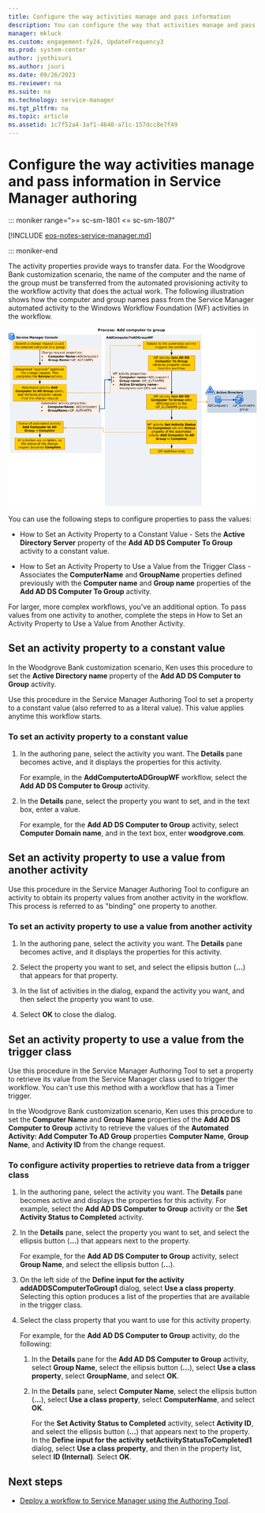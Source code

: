 ```yaml
---
title: Configure the way activities manage and pass information
description: You can configure the way that activities manage and pass information in Service Manager authoring.
manager: mkluck
ms.custom: engagement-fy24, UpdateFrequency3
ms.prod: system-center
author: jyothisuri
ms.author: jsuri
ms.date: 09/26/2023
ms.reviewer: na
ms.suite: na
ms.technology: service-manager
ms.tgt_pltfrm: na
ms.topic: article
ms.assetid: 1c7f52a4-3af1-4640-a71c-157dcc8e7f49
---
```


# Configure the way activities manage and pass information in Service Manager authoring

::: moniker range=">= sc-sm-1801 <= sc-sm-1807"

[!INCLUDE [eos-notes-service-manager.md](../includes/eos-notes-service-manager.md)]

::: moniker-end

The activity properties provide ways to transfer data. For the Woodgrove Bank customization scenario, the name of the computer and the name of the group must be transferred from the automated provisioning activity to the workflow activity that does the actual work. The following illustration shows how the computer and group names pass from the Service Manager automated activity to the Windows Workflow Foundation (WF) activities in the workflow.

![Diagram showing the Process: Add computer to group.](./media/configure-activities-information/author-examplewf_function.png)

You can use the following steps to configure properties to pass the values:

- How to Set an Activity Property to a Constant Value - Sets the **Active Directory Server** property of the **Add AD DS Computer To Group** activity to a constant value.

- How to Set an Activity Property to Use a Value from the Trigger Class - Associates the **ComputerName** and **GroupName** properties defined previously with the **Computer name** and **Group name** properties of the **Add AD DS Computer To Group** activity.

For larger, more complex workflows, you've an additional option. To pass values from one activity to another, complete the steps in How to Set an Activity Property to Use a Value from Another Activity.

## Set an activity property to a constant value

In the Woodgrove Bank customization scenario, Ken uses this procedure to set the **Active Directory name** property of the **Add AD DS Computer to Group** activity.

Use this procedure in the Service Manager Authoring Tool to set a property to a constant value (also referred to as a literal value). This value applies anytime this workflow starts.

### To set an activity property to a constant value

1. In the authoring pane, select the activity you want. The **Details** pane becomes active, and it displays the properties for this activity.

    For example, in the **AddComputertoADGroupWF** workflow, select the **Add AD DS Computer to Group** activity.

2. In the **Details** pane, select the property you want to set, and in the text box, enter a value.

    For example, for the **Add AD DS Computer to Group** activity, select **Computer Domain name**, and in the text box, enter **woodgrove.com**.

## Set an activity property to use a value from another activity

Use this procedure in the Service Manager Authoring Tool to configure an activity to obtain its property values from another activity in the workflow. This process is referred to as "binding" one property to another.

### To set an activity property to use a value from another activity

1. In the authoring pane, select the activity you want. The **Details** pane becomes active, and it displays the properties for this activity.

2. Select the property you want to set, and select the ellipsis button (**...**) that appears for that property.

3. In the list of activities in the dialog, expand the activity you want, and then select the property you want to use.

4. Select **OK** to close the dialog.

## Set an activity property to use a value from the trigger class

Use this procedure in the Service Manager Authoring Tool to set a property to retrieve its value from the Service Manager class used to trigger the workflow. You can't use this method with a workflow that has a Timer trigger.

In the Woodgrove Bank customization scenario, Ken uses this procedure to set the **Computer Name** and **Group Name** properties of the **Add AD DS Computer to Group** activity to retrieve the values of the **Automated Activity: Add Computer To AD Group** properties **Computer Name**, **Group Name**, and **Activity ID** from the change request.

### To configure activity properties to retrieve data from a trigger class

1. In the authoring pane, select the activity you want. The **Details** pane becomes active and displays the properties for this activity. For example, select the **Add AD DS Computer to Group** activity or the **Set Activity Status to Completed** activity.

2. In the **Details** pane, select the property you want to set, and select the ellipsis button (**...**) that appears next to the property.

    For example, for the **Add AD DS Computer to Group** activity, select **Group Name**, and select the ellipsis button (**...**).

3. On the left side of the **Define input for the activity addADDSComputerToGroup1** dialog, select **Use a class property**. Selecting this option produces a list of the properties that are available in the trigger class.

4. Select the class property that you want to use for this activity property.

    For example, for the **Add AD DS Computer to Group** activity, do the following:

   1. In the **Details** pane for the **Add AD DS Computer to Group** activity, select **Group Name**, select the ellipsis button (**...**), select **Use a class property**, select **GroupName**, and select **OK**.

   2. In the **Details** pane, select **Computer Name**, select the ellipsis button (**...**), select **Use a class property**, select **ComputerName**, and select **OK**.

      For the **Set Activity Status to Completed** activity, select **Activity ID**, and select the ellipsis button (**...**) that appears next to the property. In the **Define input for the activity setActivityStatusToCompleted1** dialog, select **Use a class property**, and then in the property list, select **ID (Internal)**. Select **OK**.

## Next steps

- [Deploy a workflow to Service Manager using the Authoring Tool](deploy-workflow.md).

